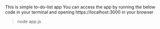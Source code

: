 This is simple to-do-list app
You can access the app by running the below code in your terminal and opening https://localhost:3000 in your browser 
>node app.js